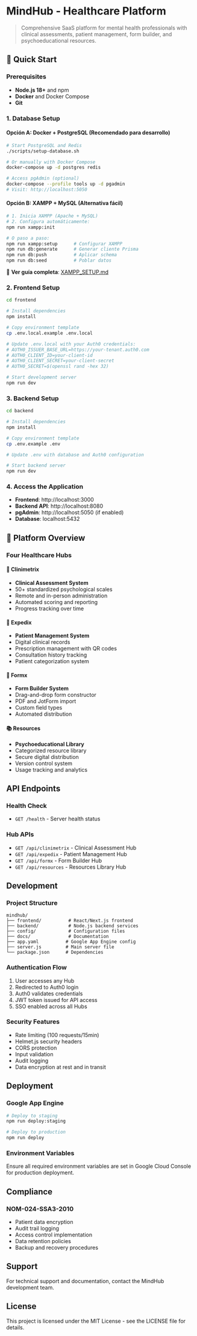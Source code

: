 # MindHub - Healthcare Platform

> Comprehensive SaaS platform for mental health professionals with clinical assessments, patient management, form builder, and psychoeducational resources.

## 🚀 Quick Start

### Prerequisites

- **Node.js 18+** and npm
- **Docker** and Docker Compose
- **Git**

### 1. Database Setup

#### Opción A: Docker + PostgreSQL (Recomendado para desarrollo)

```bash
# Start PostgreSQL and Redis
./scripts/setup-database.sh

# Or manually with Docker Compose
docker-compose up -d postgres redis

# Access pgAdmin (optional)
docker-compose --profile tools up -d pgadmin
# Visit: http://localhost:5050
```

#### Opción B: XAMPP + MySQL (Alternativa fácil)

```bash
# 1. Inicia XAMPP (Apache + MySQL)
# 2. Configura automáticamente:
npm run xampp:init

# O paso a paso:
npm run xampp:setup      # Configurar XAMPP
npm run db:generate      # Generar cliente Prisma  
npm run db:push          # Aplicar schema
npm run db:seed          # Poblar datos
```

📖 **Ver guía completa**: [XAMPP_SETUP.md](docs/XAMPP_SETUP.md)

### 2. Frontend Setup

```bash
cd frontend

# Install dependencies
npm install

# Copy environment template
cp .env.local.example .env.local

# Update .env.local with your Auth0 credentials:
# AUTH0_ISSUER_BASE_URL=https://your-tenant.auth0.com
# AUTH0_CLIENT_ID=your-client-id
# AUTH0_CLIENT_SECRET=your-client-secret
# AUTH0_SECRET=$(openssl rand -hex 32)

# Start development server
npm run dev
```

### 3. Backend Setup

```bash
cd backend

# Install dependencies
npm install

# Copy environment template
cp .env.example .env

# Update .env with database and Auth0 configuration

# Start backend server
npm run dev
```

### 4. Access the Application

- **Frontend**: http://localhost:3000
- **Backend API**: http://localhost:8080
- **pgAdmin**: http://localhost:5050 (if enabled)
- **Database**: localhost:5432

## 🏥 Platform Overview

### Four Healthcare Hubs

#### 🔬 Clinimetrix
- **Clinical Assessment System**
- 50+ standardized psychological scales
- Remote and in-person administration
- Automated scoring and reporting
- Progress tracking over time

#### 👥 Expedix  
- **Patient Management System**
- Digital clinical records
- Prescription management with QR codes
- Consultation history tracking
- Patient categorization system

#### 📝 Formx
- **Form Builder System**
- Drag-and-drop form constructor
- PDF and JotForm import
- Custom field types
- Automated distribution

#### 📚 Resources
- **Psychoeducational Library**
- Categorized resource library
- Secure digital distribution
- Version control system
- Usage tracking and analytics

## API Endpoints

### Health Check
- `GET /health` - Server health status

### Hub APIs
- `GET /api/clinimetrix` - Clinical Assessment Hub
- `GET /api/expedix` - Patient Management Hub  
- `GET /api/formx` - Form Builder Hub
- `GET /api/resources` - Resources Library Hub

## Development

### Project Structure
```
mindhub/
├── frontend/          # React/Next.js frontend
├── backend/           # Node.js backend services
├── config/            # Configuration files
├── docs/              # Documentation
├── app.yaml          # Google App Engine config
├── server.js         # Main server file
└── package.json      # Dependencies
```

### Authentication Flow
1. User accesses any Hub
2. Redirected to Auth0 login
3. Auth0 validates credentials
4. JWT token issued for API access
5. SSO enabled across all Hubs

### Security Features
- Rate limiting (100 requests/15min)
- Helmet.js security headers
- CORS protection
- Input validation
- Audit logging
- Data encryption at rest and in transit

## Deployment

### Google App Engine
```bash
# Deploy to staging
npm run deploy:staging

# Deploy to production  
npm run deploy
```

### Environment Variables
Ensure all required environment variables are set in Google Cloud Console for production deployment.

## Compliance

### NOM-024-SSA3-2010
- Patient data encryption
- Audit trail logging
- Access control implementation
- Data retention policies
- Backup and recovery procedures

## Support
For technical support and documentation, contact the MindHub development team.

## License
This project is licensed under the MIT License - see the LICENSE file for details.